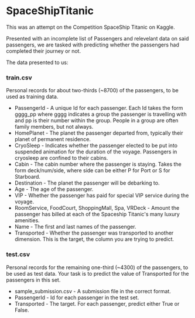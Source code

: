 # SpaceShipTitanic

This was an attempt on the Competition SpaceShip Titanic on Kaggle.

Presented with an incomplete list of Passengers and relevelant data on said passengers, we are tasked with predicting whether the passengers had completed their journey or not.

The data presented to us:

### train.csv
Personal records for about two-thirds (~8700) of the passengers, to be used as training data.

- PassengerId - A unique Id for each passenger. Each Id takes the form gggg_pp where gggg indicates a group the passenger is travelling with and pp is their number within the group. People in a group are often family members, but not always.
- HomePlanet - The planet the passenger departed from, typically their planet of permanent residence.
- CryoSleep - Indicates whether the passenger elected to be put into suspended animation for the duration of the voyage. Passengers in cryosleep are confined to their cabins.
- Cabin - The cabin number where the passenger is staying. Takes the form deck/num/side, where side can be either P for Port or S for Starboard.
- Destination - The planet the passenger will be debarking to.
- Age - The age of the passenger.
- VIP - Whether the passenger has paid for special VIP service during the voyage.
- RoomService, FoodCourt, ShoppingMall, Spa, VRDeck - Amount the passenger has billed at each of the Spaceship Titanic's many luxury amenities.
- Name - The first and last names of the passenger.
- Transported - Whether the passenger was transported to another dimension. This is the target, the column you are trying to predict.

### test.csv 
Personal records for the remaining one-third (~4300) of the passengers, to be used as test data. Your task is to predict the value of Transported for the passengers in this set.

- sample_submission.csv - A submission file in the correct format.
- PassengerId - Id for each passenger in the test set.
- Transported - The target. For each passenger, predict either True or False.

